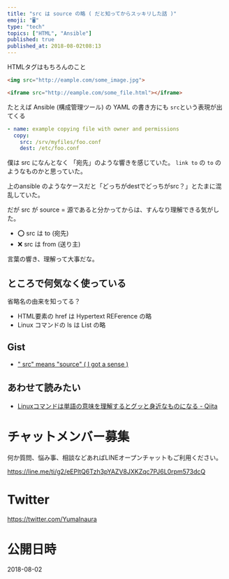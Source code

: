 ```yaml
---
title: "src は source の略 ( だと知ってからスッキリした話 )"
emoji: "🖥"
type: "tech"
topics: ["HTML", "Ansible"]
published: true
published_at: 2018-08-02t08:13
---
```


HTMLタグはもちろんのこと


```html
<img src="http://eample.com/some_image.jpg">
```


```html
<iframe src="http://eample.com/some_file.html"></iframe>
```

たとえば Ansible (構成管理ツール) の YAML の書き方にも `src`という表現が出てくる

```yaml
- name: example copying file with owner and permissions
  copy:
    src: /srv/myfiles/foo.conf
    dest: /etc/foo.conf
```

僕は src になんとなく 「宛先」のような響きを感じていた。
`link to` の `to` のようなものかと思っていた。

上のansible のようなケースだと「どっちがdestでどっちがsrc？」とたまに混乱していた。

だが src が source = 源であると分かってからは、すんなり理解できる気がした。

- :o: src は to (宛先)
- :x: src は from (送り主)


言葉の響き、理解って大事だな。

## ところで何気なく使っている

省略名の由来を知ってる？

- HTML要素の href は Hypertext REFerence の略
- Linux コマンドの ls は List の略

## Gist

- [" src" means "source" ( I got a sense )](https://gist.github.com/YumaInaura/31ae6d519cb323748f9b2d21249c6fa3)

## あわせて読みたい

- [Linuxコマンドは単語の意味を理解するとグッと身近なものになる - Qiita](https://qiita.com/tetsuya/items/46888bb4dfc8a6bfef02)








<!-- Update From Qiita API -->

# チャットメンバー募集


何か質問、悩み事、相談などあればLINEオープンチャットもご利用ください。

https://line.me/ti/g2/eEPltQ6Tzh3pYAZV8JXKZqc7PJ6L0rpm573dcQ





# Twitter


https://twitter.com/YumaInaura


<!-- Update From Qiita API -->



# 公開日時

2018-08-02
